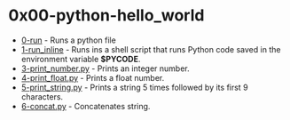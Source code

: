 # 0x00-python-hello_world

- [0-run](https://github.com/CharlesMariga/alx-higher_level_programming/blob/main/0x00-python-hello_world/0-run) - Runs a python file
- [1-run_inline](https://github.com/CharlesMariga/alx-higher_level_programming/blob/main/0x00-python-hello_world/1-run_inline) - Runs ins a shell script that runs Python code saved in the environment variable **$PYCODE**.
- [3-print_number.py](https://github.com/CharlesMariga/alx-higher_level_programming/blob/main/0x00-python-hello_world/3-print_number.py) - Prints an integer number.
- [4-print_float.py](https://github.com/CharlesMariga/alx-higher_level_programming/blob/main/0x00-python-hello_world/4-print_float.py) - Prints a float number.
- [5-print_string.py](https://github.com/CharlesMariga/alx-higher_level_programming/blob/main/0x00-python-hello_world/5-print_string.py) - Prints a string 5 times followed by its first 9 characters.
- [6-concat.py]() - Concatenates string.
